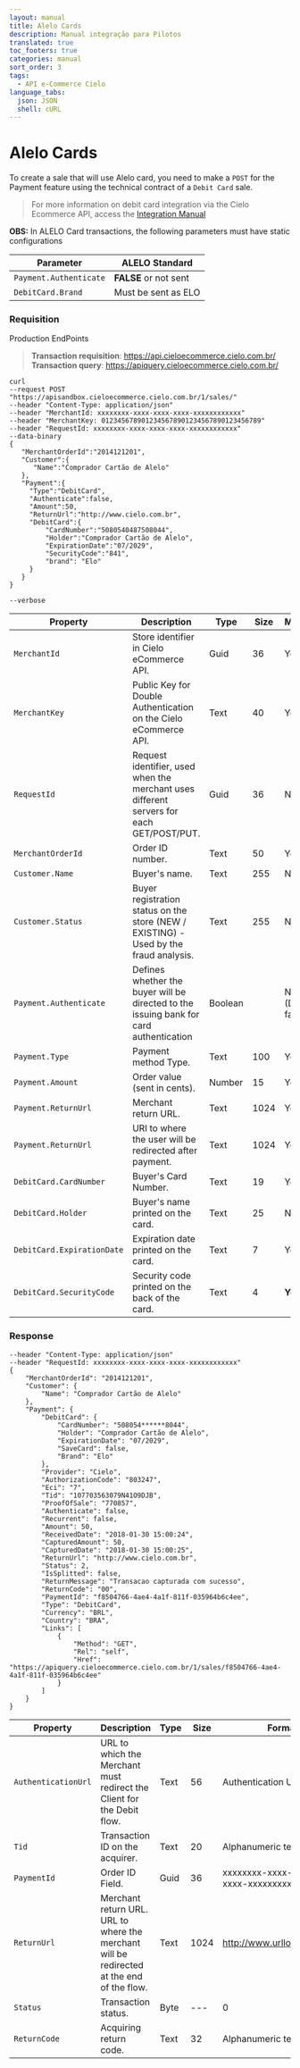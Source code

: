 ```yaml
---
layout: manual
title: Alelo Cards
description: Manual integração para Pilotos
translated: true
toc_footers: true
categories: manual
sort_order: 3
tags:
  - API e-Commerce Cielo
language_tabs:
  json: JSON
  shell: cURL
---
```


# Alelo Cards

To create a sale that will use Alelo card, you need to make a `POST` for the Payment feature using the technical contract of a `Debit Card` sale.

> For more information on debit card integration via the Cielo Ecommerce API, access the [Integration Manual](https://developercielo.github.io/en/manual/cielo-ecommerce#creating-a-simplified-sale)

**OBS:** In ALELO Card transactions, the following parameters must have static configurations

| Parameter              | ALELO Standard        |
| ---------------------- | --------------------- |
| `Payment.Authenticate` | **FALSE** or not sent |
| `DebitCard.Brand`      | Must be sent as ELO   |

### Requisition

Production EndPoints

> **Transaction requisition**: https://api.cieloecommerce.cielo.com.br/
> **Transaction query**: https://apiquery.cieloecommerce.cielo.com.br/

```shell
curl
--request POST "https://apisandbox.cieloecommerce.cielo.com.br/1/sales/"
--header "Content-Type: application/json"
--header "MerchantId: xxxxxxxx-xxxx-xxxx-xxxx-xxxxxxxxxxxx"
--header "MerchantKey: 0123456789012345678901234567890123456789"
--header "RequestId: xxxxxxxx-xxxx-xxxx-xxxx-xxxxxxxxxxxx"
--data-binary
{  
   "MerchantOrderId":"2014121201",
   "Customer":{  
      "Name":"Comprador Cartão de Alelo"
   },
   "Payment":{  
     "Type":"DebitCard",
     "Authenticate":false,
     "Amount":50,
     "ReturnUrl":"http://www.cielo.com.br",
     "DebitCard":{  
         "CardNumber":"5080540487508044",
         "Holder":"Comprador Cartão de Alelo",
         "ExpirationDate":"07/2029",
         "SecurityCode":"841",
         "brand": "Elo"
     }
   }
}

--verbose
```

| Property          | Description                                                  | Type | Size | Mandatory |
| ----------------- | ------------------------------------------------------------ | ---- | ---- | --------- |
| `MerchantId`      | Store identifier in Cielo eCommerce API.                     | Guid | 36   | Yes       |
| `MerchantKey`     | Public Key for Double Authentication on the Cielo eCommerce API. | Text | 40   | Yes       |
| `RequestId`       | Request identifier, used when the merchant uses different servers for each GET/POST/PUT. | Guid | 36   | No        |
| `MerchantOrderId` | Order ID number.            | Text | 50   | Yes       |
| `Customer.Name`   | Buyer's name.                                           | Text | 255  | No        |
| `Customer.Status` | Buyer registration status on the store (NEW / EXISTING) - Used by the fraud analysis. | Text | 255  | No        |
| `Payment.Authenticate`     | Defines whether the buyer will be directed to the issuing bank for card authentication | Boolean |        |No (Default false) |
| `Payment.Type`             | Payment method Type.                                                         | Text  | 100     | Yes      |
| `Payment.Amount`           | Order value (sent in cents).                                                            | Number | 15      | Yes      |
| `Payment.ReturnUrl`        | Merchant return URL.                                                                            | Text  | 1024    | Yes      |
| `Payment.ReturnUrl`        | URI to where the user will be redirected after payment. | Text  | 1024    | Yes      |
| `DebitCard.CardNumber`     | Buyer's Card Number.                                                     | Text  | 19      | Yes      |
| `DebitCard.Holder`         | Buyer's name printed on the card.                                 | Text  | 25      | No         |
| `DebitCard.ExpirationDate` | Expiration date printed on the card.                                                      | Text  | 7       | Yes         |
| `DebitCard.SecurityCode`   | Security code printed on the back of the card.      | Text  | 4       | **Yes**         |

### Response

``` shell
--header "Content-Type: application/json"
--header "RequestId: xxxxxxxx-xxxx-xxxx-xxxx-xxxxxxxxxxxx"
{
    "MerchantOrderId": "2014121201",
    "Customer": {
        "Name": "Comprador Cartão de Alelo"
    },
    "Payment": {
        "DebitCard": {
            "CardNumber": "508054******8044",
            "Holder": "Comprador Cartão de Alelo",
            "ExpirationDate": "07/2029",
            "SaveCard": false,
            "Brand": "Elo"
        },
        "Provider": "Cielo",
        "AuthorizationCode": "803247",
        "Eci": "7",
        "Tid": "107703563079N41O9DJB",
        "ProofOfSale": "770857",
        "Authenticate": false,
        "Recurrent": false,
        "Amount": 50,
        "ReceivedDate": "2018-01-30 15:00:24",
        "CapturedAmount": 50,
        "CapturedDate": "2018-01-30 15:00:25",
        "ReturnUrl": "http://www.cielo.com.br",
        "Status": 2,
        "IsSplitted": false,
        "ReturnMessage": "Transacao capturada com sucesso",
        "ReturnCode": "00",
        "PaymentId": "f8504766-4ae4-4a1f-811f-035964b6c4ee",
        "Type": "DebitCard",
        "Currency": "BRL",
        "Country": "BRA",
        "Links": [
            {
                "Method": "GET",
                "Rel": "self",
                "Href": "https://apiquery.cieloecommerce.cielo.com.br/1/sales/f8504766-4ae4-4a1f-811f-035964b6c4ee"
            }
        ]
    }
}
```

| Property            | Description                                                  | Type | Size | Format                               |
| ------------------- | ------------------------------------------------------------ | ---- | ---- | ------------------------------------ |
| `AuthenticationUrl` | URL to which the Merchant must redirect the Client for the Debit flow. | Text | 56   | Authentication Url                   |
| `Tid`               | Transaction ID on the acquirer.                              | Text | 20   | Alphanumeric text                    |
| `PaymentId`         | Order ID Field.                                              | Guid | 36   | xxxxxxxx-xxxx-xxxx-xxxx-xxxxxxxxxxxx |
| `ReturnUrl`         | Merchant return URL. URL to where the merchant will be redirected at the end of the flow. | Text | 1024 | http://www.urllogista.com.br         |
| `Status`            | Transaction status.                                          | Byte | ---  | 0                                    |
| `ReturnCode`        | Acquiring return code.                                       | Text | 32   | Alphanumeric text                    |
